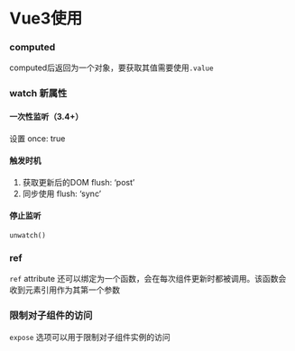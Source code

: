 # Vue3使用

### computed

computed后返回为一个对象，要获取其值需要使用`.value`

### watch 新属性

#### 一次性监听（3.4+）

设置 once: true

#### 触发时机

1. 获取更新后的DOM flush: ‘post’
2. 同步使用 flush: ‘sync’

#### 停止监听

`unwatch()`

### ref

`ref` attribute 还可以绑定为一个函数，会在每次组件更新时都被调用。该函数会收到元素引用作为其第一个参数

### 限制对子组件的访问

`expose` 选项可以用于限制对子组件实例的访问



